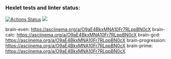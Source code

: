 ### Hexlet tests and linter status:
[![Actions Status](https://github.com/Yannapfl/frontend-project-44/workflows/hexlet-check/badge.svg)](https://github.com/Yannapfl/frontend-project-44/actions)
<a href="https://codeclimate.com/github/Yannapfl/frontend-project-44/maintainability"><img src="https://api.codeclimate.com/v1/badges/d751108909af6ed80924/maintainability" /></a>

brain-even: https://asciinema.org/a/O9aE4BkxMNA10Fr7RLppBN0cX
brain-calc: https://asciinema.org/a/O9aE4BkxMNA10Fr7RLppBN0cX
brain-gcd: https://asciinema.org/a/O9aE4BkxMNA10Fr7RLppBN0cX
brain-progression: https://asciinema.org/a/O9aE4BkxMNA10Fr7RLppBN0cX
brain-prime: https://asciinema.org/a/O9aE4BkxMNA10Fr7RLppBN0cX

